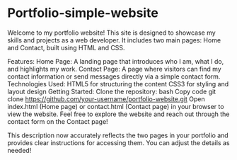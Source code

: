 # Portfolio-simple-website
Welcome to my portfolio website! This site is designed to showcase my skills and projects as a web developer. It includes two main pages: Home and Contact, built using HTML and CSS.

Features:
Home Page: A landing page that introduces who I am, what I do, and highlights my work.
Contact Page: A page where visitors can find my contact information or send messages directly via a simple contact form.
Technologies Used:
HTML5 for structuring the content
CSS3 for styling and layout design
Getting Started:
Clone the repository:
bash
Copy code
git clone https://github.com/your-username/portfolio-website.git
Open index.html (Home page) or contact.html (Contact page) in your browser to view the website.
Feel free to explore the website and reach out through the contact form on the Contact page!

This description now accurately reflects the two pages in your portfolio and provides clear instructions for accessing them. You can adjust the details as needed!





